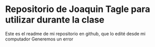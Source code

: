 # Repositorio de Joaquin Tagle para utilizar durante la clase
Este es el readme de mi repositorio en github, que lo edité desde mi computador
Generemos un error
